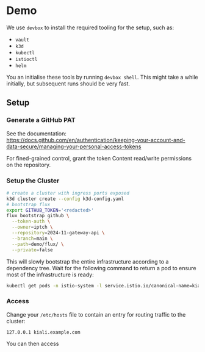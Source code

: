 # Demo

We use `devbox` to install the required tooling for the setup, such as:

- `vault`
- `k3d`
- `kubectl`
- `istioctl`
- `helm`

You an initialise these tools by running `devbox shell`. This might take a while initially, but
subsequent runs should be very fast.

## Setup

### Generate a GitHub PAT

See the documentation: https://docs.github.com/en/authentication/keeping-your-account-and-data-secure/managing-your-personal-access-tokens

For fined-grained control, grant the token Content read/write permissions on the repository.

### Setup the Cluster

```bash
# create a cluster with ingress ports exposed
k3d cluster create --config k3d-config.yaml
# bootstrap flux
export GITHUB_TOKEN='<redacted>'
flux bootstrap github \
  --token-auth \
  --owner=iptch \
  --repository=2024-11-gateway-api \
  --branch=main \
  --path=demo/flux/ \
  --private=false
```

This will slowly bootstrap the entire infrastructure according to a dependency tree. Wait for the
following command to return a pod to ensure most of the infrastructure is ready:

```bash
kubectl get pods -n istio-system -l service.istio.io/canonical-name=kiali-gateway-istio
```

### Access

Change your `/etc/hosts` file to contain an entry for routing traffic to the cluster:

```
127.0.0.1 kiali.example.com
```

You can then access
